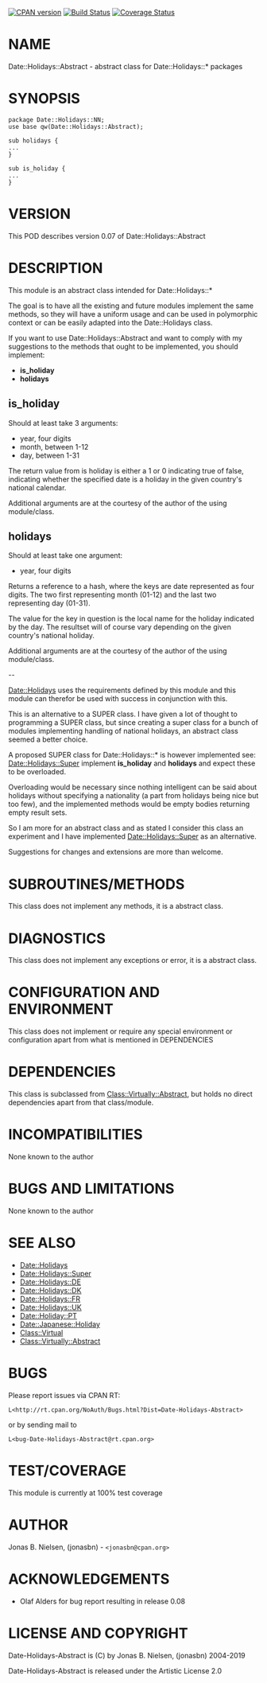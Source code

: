[![CPAN version](https://badge.fury.io/pl/Date-Holidays-Abstract.svg)](http://badge.fury.io/pl/Date-Holidays-Abstract)
[![Build Status](https://travis-ci.org/jonasbn/Date-Holidays-Abstract.svg?branch=master)](https://travis-ci.org/jonasbn/Date-Holidays-Abstract)
[![Coverage Status](https://coveralls.io/repos/jonasbn/Date-Holidays-Abstract/badge.png?branch=master)](https://coveralls.io/r/jonasbn/Date-Holidays-Abstract?branch=master)

# NAME

Date::Holidays::Abstract - abstract class for Date::Holidays::\* packages

# SYNOPSIS

    package Date::Holidays::NN;
    use base qw(Date::Holidays::Abstract);

    sub holidays {
    ...
    }

    sub is_holiday {
    ...
    }

# VERSION

This POD describes version 0.07 of Date::Holidays::Abstract

# DESCRIPTION

This module is an abstract class intended for Date::Holidays::\*

The goal is to have all the existing and future modules implement the
same methods, so they will have a uniform usage and can be used in
polymorphic context or can be easily adapted into the Date::Holidays
class.

If you want to use Date::Holidays::Abstract and want to comply with my
suggestions to the methods that ought to be implemented, you should
implement:

- **is\_holiday**
- **holidays**

## is\_holiday

Should at least take 3 arguments:

- year, four digits
- month, between 1-12
- day, between 1-31

The return value from is holiday is either a 1 or 0 indicating true of
false, indicating whether the specified date is a holiday in the given
country's national calendar.

Additional arguments are at the courtesy of the author of the using
module/class.

## holidays

Should at least take one argument:

- year, four digits

Returns a reference to a hash, where the keys are date represented as
four digits. The two first representing month (01-12) and the last two
representing day (01-31).

The value for the key in question is the local name for the holiday
indicated by the day. The resultset will of course vary depending on
the given country's national holiday.

Additional arguments are at the courtesy of the author of the using
module/class.

\--

[Date::Holidays](https://metacpan.org/pod/Date::Holidays) uses the requirements defined by this module and this
module can therefor be used with success in conjunction with this.

This is an alternative to a SUPER class. I have given a lot of thought to
programming a SUPER class, but since creating a super class for a bunch
of modules implementing handling of national holidays, an abstract
class seemed a better choice.

A proposed SUPER class for Date::Holidays::\* is however implemented see:
[Date::Holidays::Super](https://metacpan.org/pod/Date::Holidays::Super) implement **is\_holiday** and **holidays** and expect
these to be overloaded.

Overloading would be necessary since nothing intelligent can be said
about holidays without specifying a nationality (a part from holidays
being nice but too few), and the implemented methods would be empty
bodies returning empty result sets.

So I am more for an abstract class and as stated I consider this class
an experiment and I have implemented [Date::Holidays::Super](https://metacpan.org/pod/Date::Holidays::Super) as an
alternative.

Suggestions for changes and extensions are more than welcome.

# SUBROUTINES/METHODS

This class does not implement any methods, it is a abstract class.

# DIAGNOSTICS

This class does not implement any exceptions or error, it is a abstract class.

# CONFIGURATION AND ENVIRONMENT

This class does not implement or require any special environment or
configuration apart from what is mentioned in DEPENDENCIES

# DEPENDENCIES

This class is subclassed from [Class::Virtually::Abstract](https://metacpan.org/pod/Class::Virtually::Abstract), but holds
no direct dependencies apart from that class/module.

# INCOMPATIBILITIES

None known to the author

# BUGS AND LIMITATIONS

None known to the author

# SEE ALSO

- [Date::Holidays](https://metacpan.org/pod/Date::Holidays)
- [Date::Holidays::Super](https://metacpan.org/pod/Date::Holidays::Super)
- [Date::Holidays::DE](https://metacpan.org/pod/Date::Holidays::DE)
- [Date::Holidays::DK](https://metacpan.org/pod/Date::Holidays::DK)
- [Date::Holidays::FR](https://metacpan.org/pod/Date::Holidays::FR)
- [Date::Holidays::UK](https://metacpan.org/pod/Date::Holidays::UK)
- [Date::Holiday::PT](https://metacpan.org/pod/Date::Holiday::PT)
- [Date::Japanese::Holiday](https://metacpan.org/pod/Date::Japanese::Holiday)
- [Class::Virtual](https://metacpan.org/pod/Class::Virtual)
- [Class::Virtually::Abstract](https://metacpan.org/pod/Class::Virtually::Abstract)

# BUGS

Please report issues via CPAN RT:

    L<http://rt.cpan.org/NoAuth/Bugs.html?Dist=Date-Holidays-Abstract>

or by sending mail to

    L<bug-Date-Holidays-Abstract@rt.cpan.org>

# TEST/COVERAGE

This module is currently at 100% test coverage

# AUTHOR

Jonas B. Nielsen, (jonasbn) - `<jonasbn@cpan.org>`

# ACKNOWLEDGEMENTS

- Olaf Alders for bug report resulting in release 0.08

# LICENSE AND COPYRIGHT

Date-Holidays-Abstract is (C) by Jonas B. Nielsen, (jonasbn) 2004-2019

Date-Holidays-Abstract is released under the Artistic License 2.0
